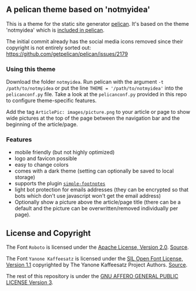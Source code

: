 ## A pelican theme based on 'notmyidea'

This is a theme for the static site generator [pelican](https://github.com/getpelican/pelican).
It's based on the theme 'notmyidea' which is [included in pelican](https://github.com/getpelican/pelican/tree/master/pelican/themes/notmyidea).

The initial commit already has the social media icons removed since their copyright is not entirely sorted out: https://github.com/getpelican/pelican/issues/2179

### Using this theme
Download the folder `notmyidea`.
Run pelican with the argument `-t /path/to/notmyidea` or put the line `THEME = '/path/to/notmyidea'` into the `pelicanconf.py` file.
Take a look at the `pelicanconf.py` provided in this repo to configure theme-specific features.

Add the tag `ArticlePic: images/picture.png` to your article or page to show wide pictures at the top of the page between the navigation bar and the beginning of the article/page. 

### Features
- mobile friendly (but not highly optimized)
- logo and favicon possible
- easy to change colors
- comes with a dark theme (setting can optionally be saved to local storage)
- supports the plugin [`simple-footnotes`](https://github.com/pelican-plugins/simple-footnotes/)
- light bot protection for emails addresses (they can be encrypted so that bots which don't use javascript won't get the email address)
- Optionally show a picture above the article/page title (there can be a default and the picture can be overwritten/removed individually per page).

## License and Copyright

The Font `Roboto` is licensed under the [Apache License, Version 2.0](http://www.apache.org/licenses/LICENSE-2.0). [Source](https://github.com/googlefonts/roboto).

The Font `Yanone Kaffeesatz` is licensed under the [SIL Open Font License, Version 1.1](/notmyidea/static/fonts/Yanone_Kaffeesatz-License-OFL.txt) copyrighted by The Yanone Kaffeesatz Project Authors. [Source](https://github.com/alexeiva/yanone-kaffeesatz).

The rest of this repository is under the [GNU AFFERO GENERAL PUBLIC LICENSE Version 3](LICENSE).